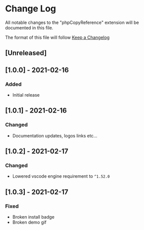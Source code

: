 # Change Log

All notable changes to the "phpCopyReference" extension will be documented in this file.

The format of this file will follow [Keep a Changelog](http://keepachangelog.com/)

## [Unreleased]

## [1.0.0] - 2021-02-16
### Added
- Initial release

## [1.0.1] - 2021-02-16
### Changed
- Documentation updates, logos links etc...

## [1.0.2] - 2021-02-17
### Changed
- Lowered vscode engine requirement to `^1.52.0`

## [1.0.3] - 2021-02-17
### Fixed
- Broken install badge
- Broken demo gif